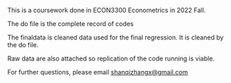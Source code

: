 This is a coursework done in ECON3300 Econometrics in 2022 Fall.

The do file is the complete record of codes

The finaldata is cleaned data used for the final regression. It is cleaned by the do file.

Raw data are also attached so replication of the code running is viable.

For further questions, please email shanqizhangx@gmail.com
